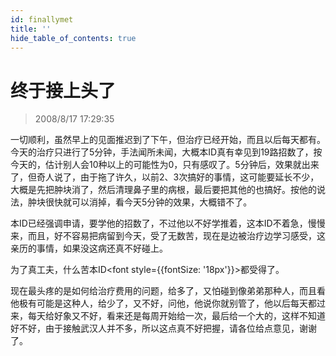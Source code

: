 ```yaml
---
id: finallymet
title: ''
hide_table_of_contents: true
---
```


# 终于接上头了

> 2008/8/17 17:29:35

<div style={{color: '#FF0000', fontSize: '22px', fontWeight: '500', lineHeight: '180%'}}>

一切顺利，虽然早上的见面推迟到了下午，但治疗已经开始，而且以后每天都有。今天的治疗只进行了5分钟，手法闻所未闻，大概本ID真有幸见到19路招数了，按今天的，估计别人会10种以上的可能性为0，只有感叹了。5分钟后，效果就出来了，但奇人说了，由于拖了许久，以前2、3次搞好的事情，这可能要延长不少，大概是先把肿块消了，然后清理鼻子里的病根，最后要把其他的也搞好。按他的说法，肿块很快就可以消掉，看今天5分钟的效果，大概错不了。

本ID已经强调申请，要学他的招数了，不过他以不好学推着，这本ID不着急，慢慢来，而且，好不容易把病留到今天，受了无数苦，现在是边被治疗边学习感受，这亲历的事情，如果没这病还真不好碰上。

为了真工夫，什么苦本ID<font style={{fontSize: '18px'}}>都受得了。</font>

现在最头疼的是如何给治疗费用的问题，给多了，又怕碰到像弟弟那种人，而且看他极有可能是这种人，给少了，又不好，问他，他说你就别管了，他以后每天都过来，每天给好象又不好，看来还是每周开始给一次，最后给一个大的，这样不知道好不好，由于接触武汉人并不多，所以这点真不好把握，请各位给点意见，谢谢了。

</div>